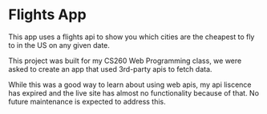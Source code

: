 # Flights App
This app uses a flights api to show you which cities are the cheapest to fly to in the US on any given date.

This project was built for my CS260 Web Programming class, we were asked to create an app that used 3rd-party apis to fetch data.

While this was a good way to learn about using web apis, my api liscence has expired and the live site has almost no functionality because of that.  No future maintenance is expected to address this.
